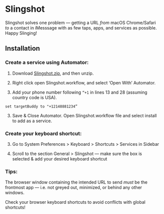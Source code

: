 # Slingshot

Slingshot solves one problem — getting a URL *from* macOS Chrome/Safari *to* a contact in iMesssage with as few taps, apps, and services as possible. Happy Slinging!


## Installation

### Create a service using Automator:

1) Download [Slingshot.zip](https://www.dropbox.com/s/yoakzl0cd45aswp/Slingshot.zip?dl=1), and then unzip.

2) Right click open Slingshot.workflow, and select ‘Open With’ Automator.

2) Add your phone number following `“+1` in lines 13 and 28 (assuming country code is USA).

`set targetBuddy to "+12148881234”`

3) Save & Close Automator. Open Slingshot.workflow file and select install to add as a service.


### Create your keyboard shortcut:

3) Go to System Preferences > Keyboard > Shortcuts > Services in Sidebar

4) Scroll to the section General > Slingshot — make sure the box is selected & add your desired keyboard shortcut


### Tips:

The browser window containing the intended URL to send *must* be the frontmost app — i.e. not greyed out, minimized, or behind any other windows.

Check your browser keyboard shortcuts to avoid conflicts with global shortcuts!
